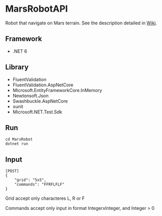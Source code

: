 # MarsRobotAPI
Robot that navigate on Mars terrain.
See the description detailed in [Wiki](https://github.com/pablobrunetti/MarsRobotAPI/wiki/Test-Description).

## Framework
* .NET 6

## Library
* FluentValidation
* FluentValidation.AspNetCore
* Microsoft.EntityFrameworkCore.InMemory
* Newtonsoft.Json
* Swashbuckle.AspNetCore
* xunit
* Microsoft.NET.Test.Sdk

## Run

    cd MarsRobot
    dotnet run

## Input
    [POST]
    {
        "grid": "5x5",
        "commands": "FFRFLFLF"
    }

Grid accept only characteres L, R or F

Commands accept only input in format IntegerxInteger, and Integer > 0